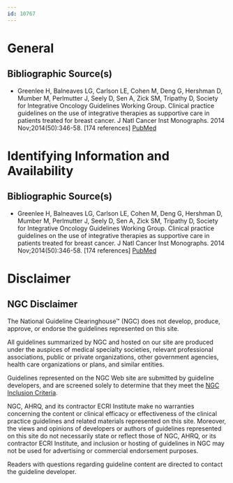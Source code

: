 ```yaml
---
id: 10767
---
```


# General

## Bibliographic Source(s)

- Greenlee H, Balneaves LG, Carlson LE, Cohen M, Deng G, Hershman D, Mumber M, Perlmutter J, Seely D, Sen A, Zick SM, Tripathy D, Society for Integrative Oncology Guidelines Working Group. Clinical practice guidelines on the use of integrative therapies as supportive care in patients treated for breast cancer. J Natl Cancer Inst Monographs. 2014 Nov;2014(50):346-58. [174 references] [ PubMed ](http://www.ncbi.nlm.nih.gov/entrez/query.fcgi?cmd=Retrieve&db=pubmed&dopt=Abstract&list_uids=25749602)

# Identifying Information and Availability

## Bibliographic Source(s)

- Greenlee H, Balneaves LG, Carlson LE, Cohen M, Deng G, Hershman D, Mumber M, Perlmutter J, Seely D, Sen A, Zick SM, Tripathy D, Society for Integrative Oncology Guidelines Working Group. Clinical practice guidelines on the use of integrative therapies as supportive care in patients treated for breast cancer. J Natl Cancer Inst Monographs. 2014 Nov;2014(50):346-58. [174 references] [ PubMed ](http://www.ncbi.nlm.nih.gov/entrez/query.fcgi?cmd=Retrieve&db=pubmed&dopt=Abstract&list_uids=25749602)

# Disclaimer

## NGC Disclaimer

The National Guideline Clearinghouse™ (NGC) does not develop, produce, approve, or endorse the guidelines represented on this site.

All guidelines summarized by NGC and hosted on our site are produced under the auspices of medical specialty societies, relevant professional associations, public or private organizations, other government agencies, health care organizations or plans, and similar entities.

Guidelines represented on the NGC Web site are submitted by guideline developers, and are screened solely to determine that they meet the [NGC Inclusion Criteria](/help-and-about/summaries/inclusion-criteria).

NGC, AHRQ, and its contractor ECRI Institute make no warranties concerning the content or clinical efficacy or effectiveness of the clinical practice guidelines and related materials represented on this site. Moreover, the views and opinions of developers or authors of guidelines represented on this site do not necessarily state or reflect those of NGC, AHRQ, or its contractor ECRI Institute, and inclusion or hosting of guidelines in NGC may not be used for advertising or commercial endorsement purposes.

Readers with questions regarding guideline content are directed to contact the guideline developer.

